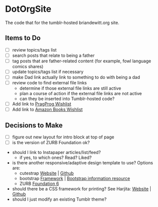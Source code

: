 # DotOrgSite
The code that for the tumblr-hosted briandewitt.org site. 

## Items to Do
+ [ ] review topics/tags list
+ [ ] search posts that relate to being a father
+ [ ] tag posts that are father-related content (for example, fowl language comics shares) 
+ [ ] update topics/tags list if necessary
+ [ ] make Dad link actually link to something to do with being a dad
+ [ ] review code to find external file links
    - determine if those external file links are still active
    - plan a course of action if the external file links are not active
    - can they be inserted into Tumblr-hosted code?
+ [ ] Add link to [PragProg Wishlist ](https://pragprog.com/wishlist/brian-dewitt-42502-4c2c8b40de)
+ [ ] Add link to [Amazon Books Wishlist]()

## Decisions to Make 
+ [ ] figure out new layout for intro block at top of page
+ [ ] is the version of ZURB Foundation ok? 
+ should I link to Instapaper articles/list/feed? 
    - if yes, to which ones?  Read? Liked? 
+ is there another responsive/adaptive design template to use? Options are: 
    - cutestrap [Website](https://www.cutestrap.com/) | [Github](https://github.com/cutestrap/cutestrap)
    - bootstrap [Framework](http://getbootstrap.com/) | [Bootstrap information resource](http://twitterbootstrap.org/)
    - ZURB [Foundation 6](http://foundation.zurb.com/)
+ should there be a CSS framework for printing? See Harjita: [Website](http://www.vcarrer.com/2014_09_01_archive.html) | [Github](https://github.com/vladocar/Hartija---CSS-Print-Framework)
+ should I just modify an existing Tumblr theme?
